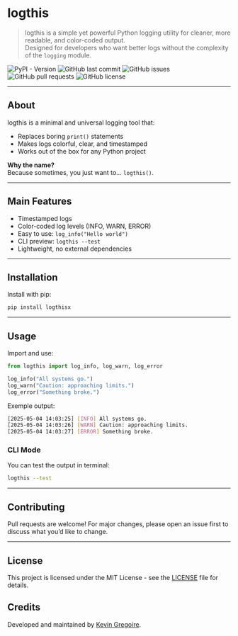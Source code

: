 # logthis

> logthis is a simple yet powerful Python logging utility for cleaner, more readable, and color-coded output.  
> Designed for developers who want better logs without the complexity of the `logging` module.

![PyPI - Version](https://img.shields.io/pypi/v/logthis?style=for-the-badge)
![GitHub last commit](https://img.shields.io/github/last-commit/laxyny/logthis?style=for-the-badge)
![GitHub issues](https://img.shields.io/github/issues/laxyny/logthis?style=for-the-badge)
![GitHub pull requests](https://img.shields.io/github/issues-pr/laxyny/logthis?style=for-the-badge)
![GitHub license](https://img.shields.io/github/license/laxyny/logthis?style=for-the-badge)

---

## About

logthis is a minimal and universal logging tool that:
- Replaces boring `print()` statements
- Makes logs colorful, clear, and timestamped
- Works out of the box for any Python project

**Why the name?**  
Because sometimes, you just want to... `logthis()`.

---

## Main Features

- Timestamped logs
- Color-coded log levels (INFO, WARN, ERROR)
- Easy to use: `log_info("Hello world")`
- CLI preview: `logthis --test`
- Lightweight, no external dependencies

---

## Installation

Install with pip:
```bash
pip install logthisx
```	

---

## Usage

Import and use:
```python
from logthis import log_info, log_warn, log_error

log_info("All systems go.")
log_warn("Caution: approaching limits.")
log_error("Something broke.")
```

Exemple output:
```bash
[2025-05-04 14:03:25] [INFO] All systems go.
[2025-05-04 14:03:26] [WARN] Caution: approaching limits.
[2025-05-04 14:03:27] [ERROR] Something broke.
```

### CLI Mode

You can test the output in terminal:

```bash
logthis --test
```

---

## Contributing

Pull requests are welcome! For major changes, please open an issue first to discuss what you’d like to change.

---

## License

This project is licensed under the MIT License - see the [LICENSE](LICENSE) file for details.

## Credits

Developed and maintained by [Kevin Gregoire](https://github.com/laxyny).
